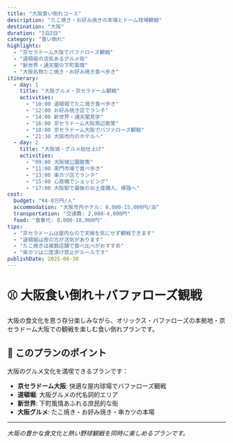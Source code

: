 ```yaml
---
title: "大阪食い倒れコース"
description: "たこ焼き・お好み焼きの本場とドーム球場観戦"
destination: "大阪"
duration: "1泊2日"
category: "食い倒れ"
highlights:
  - "京セラドーム大阪でバファローズ観戦"
  - "道頓堀の活気あるグルメ街"
  - "新世界・通天閣の下町風情"
  - "大阪名物たこ焼き・お好み焼き食べ歩き"
itinerary:
  - day: 1
    title: "大阪グルメ・京セラドーム観戦"
    activities:
      - "10:00 道頓堀でたこ焼き食べ歩き"
      - "12:00 お好み焼き店でランチ"
      - "14:00 新世界・通天閣見学"
      - "16:00 京セラドーム大阪周辺散策"
      - "18:00 京セラドーム大阪でバファローズ観戦"
      - "21:30 大阪市内のホテルへ"
  - day: 2
    title: "大阪城・グルメ総仕上げ"
    activities:
      - "09:00 大阪城公園散策"
      - "11:00 黒門市場で食べ歩き"
      - "13:00 串カツ店でランチ"
      - "15:00 心斎橋でショッピング"
      - "17:00 大阪駅で最後のお土産購入、帰路へ"
cost:
  budget: "¥4-8万円/人"
  accommodation: "大阪市内ホテル: 8,000-15,000円/泊"
  transportation: "交通費: 2,000-4,000円"
  food: "食事代: 8,000-18,000円"
tips:
  - "京セラドームは屋内なので天候を気にせず観戦できます"
  - "道頓堀は夜の方が活気があります"
  - "たこ焼きは複数店舗で食べ比べがおすすめ"
  - "串カツは二度漬け禁止がルールです"
publishDate: 2025-06-30
---
```


# ⚾ 大阪食い倒れ＋バファローズ観戦

大阪の食文化を思う存分楽しみながら、オリックス・バファローズの本拠地・京セラドーム大阪での観戦を楽しむ食い倒れプランです。

## 🌟 このプランのポイント

大阪のグルメ文化を満喫できるプランです：

- **京セラドーム大阪**: 快適な屋内球場でバファローズ観戦
- **道頓堀**: 大阪グルメの代名詞的エリア
- **新世界**: 下町風情あふれる庶民的な街
- **大阪グルメ**: たこ焼き・お好み焼き・串カツの本場

---

*大阪の豊かな食文化と熱い野球観戦を同時に楽しめるプランです。*